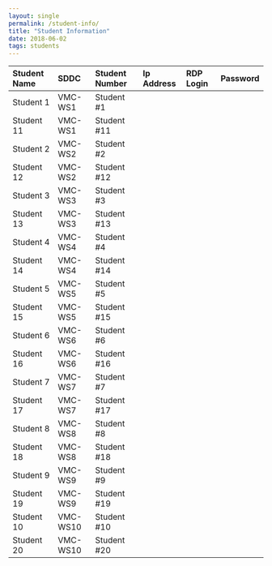 ```yaml
---
layout: single
permalink: /student-info/
title: "Student Information"
date: 2018-06-02
tags: students
---
```


| Student Name | SDDC | Student Number | Ip Address | RDP Login | Password |
|:-------------|:-----|:---------------|:-----------|:----------|:---------|
|Student 1     | VMC-WS1 | Student #1 |
| Student 11    | VMC-WS1        | Student #11 |
| Student 2     | VMC-WS2        | Student #2 |
| Student 12    | VMC-WS2        | Student #12 |
| Student 3     | VMC-WS3        | Student #3 |
| Student 13    | VMC-WS3        | Student #13 |
| Student 4     | VMC-WS4        | Student #4 |
| Student 14    | VMC-WS4        | Student #14 |
| Student 5     | VMC-WS5        | Student #5 |
| Student 15    | VMC-WS5        | Student #15 |
| Student 6     | VMC-WS6        | Student #6 |
| Student 16    | VMC-WS6        | Student #16 |
| Student 7     | VMC-WS7        | Student #7 |
| Student 17    | VMC-WS7        | Student #17 |
| Student 8     | VMC-WS8        | Student #8 |
| Student 18    | VMC-WS8        | Student #18 |
| Student 9     | VMC-WS9        | Student #9 |
| Student 19    | VMC-WS9        | Student #19 |
| Student 10    | VMC-WS10       | Student #10 |
| Student 20    | VMC-WS10       | Student #20 |